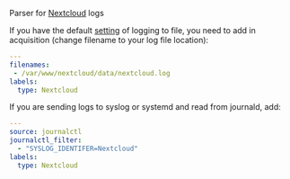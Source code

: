 Parser for [Nextcloud](https://nextcloud.com/) logs

If you have the default [setting](https://docs.nextcloud.com/server/stable/admin_manual/configuration_server/config_sample_php_parameters.html?highlight=loglevel#logging)
of logging to file, you need to add in acquisition (change filename to your log file location):

```yaml
---
filenames:
 - /var/www/nextcloud/data/nextcloud.log
labels:
  type: Nextcloud
```

If you are sending logs to syslog or systemd and read from journald, add:
```yaml
---
source: journalctl
journalctl_filter:
  - "SYSLOG_IDENTIFER=Nextcloud"
labels:
  type: Nextcloud
```
